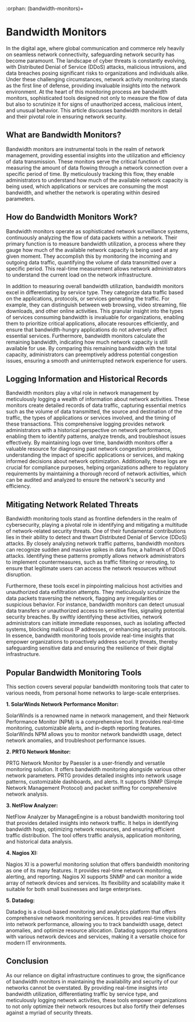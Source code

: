 :orphan:
(bandwidth-monitors)=

# Bandwidth Monitors

In the digital age, where global communication and commerce rely heavily on seamless network connectivity, safeguarding network security has become paramount. The landscape of cyber threats is constantly evolving, with Distributed Denial of Service (DDoS) attacks, malicious intrusions, and data breaches posing significant risks to organizations and individuals alike. Under these challenging circumstances, network activity monitoring stands as the first line of defense, providing invaluable insights into the network environment. At the heart of this monitoring process are bandwidth monitors, sophisticated tools designed not only to measure the flow of data but also to scrutinize it for signs of unauthorized access, malicious intent, and unusual behavior. This article discusses bandwidth monitors in detail and their pivotal role in ensuring network security.

## What are Bandwidth Monitors?

Bandwidth monitors are instrumental tools in the realm of network management, providing essential insights into the utilization and efficiency of data transmission. These monitors serve the critical function of measuring the amount of data flowing through a network connection over a specific period of time. By meticulously tracking this flow, they enable administrators to understand how much of the available network capacity is being used, which applications or services are consuming the most bandwidth, and whether the network is operating within desired parameters.

## How do Bandwidth Monitors Work?

Bandwidth monitors operate as sophisticated network surveillance systems, continuously analyzing the flow of data packets within a network. Their primary function is to measure bandwidth utilization, a process where they gauge how much of the available network capacity is being used at any given moment. They accomplish this by monitoring the incoming and outgoing data traffic, quantifying the volume of data transmitted over a specific period. This real-time measurement allows network administrators to understand the current load on the network infrastructure. 

In addition to measuring overall bandwidth utilization, bandwidth monitors excel in differentiating by service type. They categorize data traffic based on the applications, protocols, or services generating the traffic. For example, they can distinguish between web browsing, video streaming, file downloads, and other online activities. This granular insight into the types of services consuming bandwidth is invaluable for organizations, enabling them to prioritize critical applications, allocate resources efficiently, and ensure that bandwidth-hungry applications do not adversely affect essential services. Furthermore, bandwidth monitors calculate the remaining bandwidth, indicating how much network capacity is still available for use. By comparing this remaining bandwidth with the total capacity, administrators can preemptively address potential congestion issues, ensuring a smooth and uninterrupted network experience for users.

## Logging Information and Historical Records

Bandwidth monitors play a vital role in network management by meticulously logging a wealth of information about network activities. These monitors create detailed records of data traffic, capturing essential metrics such as the volume of data transmitted, the source and destination of the traffic, the types of applications or services involved, and the timing of these transactions. This comprehensive logging provides network administrators with a historical perspective on network performance, enabling them to identify patterns, analyze trends, and troubleshoot issues effectively. By maintaining logs over time, bandwidth monitors offer a valuable resource for diagnosing past network congestion problems, understanding the impact of specific applications or services, and making informed decisions about network optimization. Additionally, these logs are crucial for compliance purposes, helping organizations adhere to regulatory requirements by maintaining a thorough record of network activities, which can be audited and analyzed to ensure the network's security and efficiency.

## Mitigating Network Related Threats

Bandwidth monitoring tools stand as frontline defenders in the realm of cybersecurity, playing a pivotal role in identifying and mitigating a multitude of network-related security threats. One of their fundamental contributions lies in their ability to detect and thwart Distributed Denial of Service (DDoS) attacks. By closely analyzing network traffic patterns, bandwidth monitors can recognize sudden and massive spikes in data flow, a hallmark of DDoS attacks. Identifying these patterns promptly allows network administrators to implement countermeasures, such as traffic filtering or rerouting, to ensure that legitimate users can access the network resources without disruption. 

Furthermore, these tools excel in pinpointing malicious host activities and unauthorized data exfiltration attempts. They meticulously scrutinize the data packets traversing the network, flagging any irregularities or suspicious behavior. For instance, bandwidth monitors can detect unusual data transfers or unauthorized access to sensitive files, signaling potential security breaches. By swiftly identifying these activities, network administrators can initiate immediate responses, such as isolating affected systems, blocking malicious IP addresses, or enhancing security protocols. In essence, bandwidth monitoring tools provide real-time insights that empower organizations to proactively address security threats, thereby safeguarding sensitive data and ensuring the resilience of their digital infrastructure.

## Popular Bandwidth Monitoring Tools
This section covers several popular bandwidth monitoring tools that cater to various needs, from personal home networks to large-scale enterprises.

**1. SolarWinds Network Performance Monitor:**

SolarWinds is a renowned name in network management, and their Network Performance Monitor (NPM) is a comprehensive tool. It provides real-time monitoring, customizable alerts, and in-depth reporting features. SolarWinds NPM allows you to monitor network bandwidth usage, detect network anomalies, and troubleshoot performance issues.

**2. PRTG Network Monitor:**

PRTG Network Monitor by Paessler is a user-friendly and versatile monitoring solution. It offers bandwidth monitoring alongside various other network parameters. PRTG provides detailed insights into network usage patterns, customizable dashboards, and alerts. It supports SNMP (Simple Network Management Protocol) and packet sniffing for comprehensive network analysis.

**3. NetFlow Analyzer:**

NetFlow Analyzer by ManageEngine is a robust bandwidth monitoring tool that provides detailed insights into network traffic. It helps in identifying bandwidth hogs, optimizing network resources, and ensuring efficient traffic distribution. The tool offers traffic analysis, application monitoring, and historical data analysis.

**4. Nagios XI:**

Nagios XI is a powerful monitoring solution that offers bandwidth monitoring as one of its many features. It provides real-time network monitoring, alerting, and reporting. Nagios XI supports SNMP and can monitor a wide array of network devices and services. Its flexibility and scalability make it suitable for both small businesses and large enterprises.

**5. Datadog:**

Datadog is a cloud-based monitoring and analytics platform that offers comprehensive network monitoring services. It provides real-time visibility into network performance, allowing you to track bandwidth usage, detect anomalies, and optimize resource allocation. Datadog supports integrations with various network devices and services, making it a versatile choice for modern IT environments.

## Conclusion

As our reliance on digital infrastructure continues to grow, the significance of bandwidth monitors in maintaining the availability and security of our networks cannot be overstated. By providing real-time insights into bandwidth utilization, differentiating traffic by service type, and meticulously logging network activities, these tools empower organizations to not only optimize their network resources but also fortify their defenses against a myriad of security threats. 